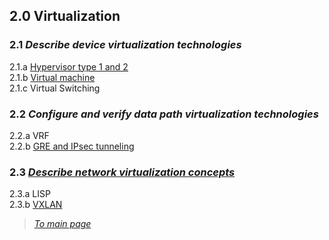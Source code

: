 ## 2.0 Virtualization  


### 2.1 *Describe device virtualization technologies*  
2.1.a [Hypervisor type 1 and 2](https://github.com/network-dluong/CCNP-ENCOR/blob/2.0-Virtualization/2.1.a%20Hypervisor%20type%201%20and%202.md)  
2.1.b [Virtual machine](https://github.com/network-dluong/CCNP-ENCOR/blob/2.0-Virtualization/2.1b%20Virtual%20machine.md)  
2.1.c Virtual Switching  


### 2.2 *Configure and verify data path virtualization technologies*  
2.2.a VRF  
2.2.b [GRE and IPsec tunneling](https://github.com/network-dluong/CCNP-ENCOR/blob/2.0-Virtualization/2.2b%20GRE%20and%20IPsec%20tunneling.md)  


### 2.3 *[Describe network virtualization concepts](https://github.com/network-dluong/CCNP-ENCOR/blob/2.0-Virtualization/2.3%20Describe%20network%20virtualization%20concepts.md)*  
2.3.a LISP  
2.3.b [VXLAN](https://github.com/network-dluong/CCNP-ENCOR/blob/2.0-Virtualization/2.3.b%20VXLAN.md)  


> [*To main page*](https://github.com/network-dluong/CCNP-ENCOR/tree/master)
